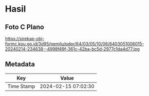 # Hasil

## Foto C Plano

https://sirekap-obj-formc.kpu.go.id/3d95/pemilu/pdpr/64/03/05/10/06/6403051006015-20240214-234638--4998f49f-361c-42ba-bc5d-2977c1da4d77.jpg


## Metadata

| Key        | Value               |
| ---------- | ------------------- |
| Time Stamp | 2024-02-15 07:02:30 |



